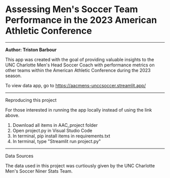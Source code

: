 # Assessing Men's Soccer Team Performance in the 2023 American Athletic Conference
---
**Author: Triston Barbour**

This app was created with the goal of providing valuable insights to the UNC Charlotte Men's Head Soccer Coach with performance metrics on other teams within the American Athletic Conference during the 2023 season.

To view data app, go to https://aacmens-unccsoccer.streamlit.app/ 

---
Reproducing this project

For those interested in running the app locally instead of using the link above.

1. Download all items in AAC_project folder
2. Open project.py in Visual Studio Code
3. In terminal, pip install items in requirements.txt 
4. In terminal, type "Streamlit run project.py"

---
Data Sources

The data used in this project was curtiously given by the UNC Charlotte Men's Soccer Niner Stats Team.

